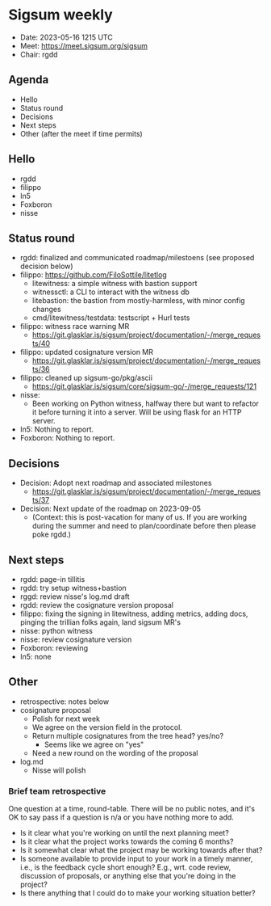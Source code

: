 # Sigsum weekly

  - Date: 2023-05-16 1215 UTC
  - Meet: https://meet.sigsum.org/sigsum
  - Chair: rgdd

## Agenda

  - Hello
  - Status round
  - Decisions
  - Next steps
  - Other (after the meet if time permits)

## Hello

  - rgdd
  - filippo
  - ln5
  - Foxboron
  - nisse

## Status round

  - rgdd: finalized and communicated roadmap/milestoens (see proposed decision below)
  - filippo: https://github.com/FiloSottile/litetlog
     - litewitness: a simple witness with bastion support
     - witnessctl: a CLI to interact with the witness db
     - litebastion: the bastion from mostly-harmless, with minor config changes
     - cmd/litewitness/testdata: testscript + Hurl tests
  - filippo: witness race warning MR
     - https://git.glasklar.is/sigsum/project/documentation/-/merge_requests/40
  - filippo: updated cosignature version MR
     - https://git.glasklar.is/sigsum/project/documentation/-/merge_requests/36
  - filippo: cleaned up sigsum-go/pkg/ascii
     - https://git.glasklar.is/sigsum/core/sigsum-go/-/merge_requests/121
  - nisse:
     - Been working on Python witness, halfway there but want to refactor it
       before turning it into a server. Will be using flask for an HTTP server.
  - ln5: Nothing to report.
  - Foxboron: Nothing to report.

## Decisions

  - Decision: Adopt next roadmap and associated milestones
    - https://git.glasklar.is/sigsum/project/documentation/-/merge_requests/37
  - Decision: Next update of the roadmap on 2023-09-05
    - (Context: this is post-vacation for many of us.  If you are working during
      the summer and need to plan/coordinate before then please poke rgdd.)

## Next steps

  - rgdd: page-in tillitis
  - rgdd: try setup witness+bastion
  - rggd: review nisse's log.md draft
  - rgdd: review the cosignature version proposal
  - filippo: fixing the signing in litewitness, adding metrics, adding docs,
    pinging the trillian folks again, land sigsum MR's
  - nisse: python witness
  - nisse: review cosignature version
  - Foxboron: reviewing
  - ln5: none

## Other

  - retrospective: notes below
  - cosignature proposal
    - Polish for next week
    - We agree on the version field in the protocol.
    - Return multiple cosignatures from the tree head? yes/no?
      - Seems like we agree on "yes"
    - Need a new round on the wording of the proposal
  - log.md
    - Nisse will polish

### Brief team retrospective

One question at a time, round-table.  There will be no public notes, and it's OK
to say pass if a question is n/a or you have nothing more to add.

  - Is it clear what you're working on until the next planning meet?
  - Is it clear what the project works towards the coming 6 months?
  - Is it somewhat clear what the project may be working towards after that?
  - Is someone available to provide input to your work in a timely manner,
    i.e., is the feedback cycle short enough?  E.g., wrt. code review,
    discussion of proposals, or anything else that you're doing in the project?
  - Is there anything that I could do to make your working situation better?
